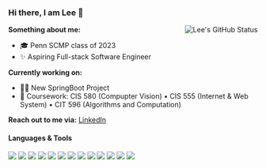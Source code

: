 ### Hi there, I am Lee 👋


<a >
 <img align="right" src="https://github-readme-stats.vercel.app/api?username=553269487&show_icons=true" alt="Lee's GitHub Status" />
</a>

<!-- 
<a>
 <img align="right" src="https://github-readme-stats.vercel.app/api/top-langs/?username=553269487&layout=compact)](https://github.com/anuraghazra/github-readme-stats" alt="Lee's Top Langs" />
</a> -->

**Something about me:**

* 🎓 Penn SCMP class of 2023
* ✨ Aspiring Full-stack Software Engineer 

**Currently working on:**

* 👨‍💻 New SpringBoot Project
* 📖 Coursework: CIS 580 (Compupter Vision) • CIS 555 (Internet & Web System) • CIT 596 (Algorithms and Computation)

**Reach out to me via:** [LinkedIn](https://www.linkedin.com/in/leedai/)

#### Languages & Tools

<img src="http://img.shields.io/badge/-Java-F89820?style=flat&logo=java&logoColor=white"> <img src="https://img.shields.io/badge/-Python-black?style=flat&logo=python&logoColor=white"> <img src="https://img.shields.io/badge/-JavaScript-eed718?style=flat&logo=javascript&logoColor=ffffff"> <img src="https://img.shields.io/badge/-C%2B%2B-659ad2?style=flat&logo=c%2B%2B&logoColor=ffffff"> <img src="https://img.shields.io/badge/-React-000000?style=flat&logo=react&logoColor=00c8ff"> <img src = "https://img.shields.io/badge/-HTML5-E34F26?style=flat&logo=html5&logoColor=white"> <img src = "https://img.shields.io/badge/-CSS3-1572B6?style=flat&logo=css3&logoColor=white"> <img src="https://img.shields.io/badge/-Bootstrap-563D7C?style=flat&logo=bootstrap&logoColor=white"> <img src="https://img.shields.io/badge/-Figma-cc6699?style=flat&logo=figma&logoColor=ffffff"> <img src="https://img.shields.io/badge/-Spring Boot-4DB33D?style=flat&logo=spring&logoColor=FFFFFF"> <img src="http://img.shields.io/badge/-Node.js-430098?style=flat&logo=Node.js&logoColor=white"> <img src="https://img.shields.io/badge/-Express.js-787878?style=flat&logo=express&logoColor=ffffff"> <img src="http://img.shields.io/badge/-Git-F1502F?style=flat&logo=git&logoColor=FFFFFF"> 
